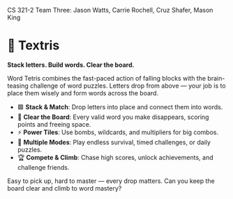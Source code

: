 CS 321-2
Team Three: Jason Watts, Carrie Rochell, Cruz Shafer, Mason King

# 🧩 Textris

**Stack letters. Build words. Clear the board.**  

Word Tetris combines the fast-paced action of falling blocks with the brain-teasing challenge of word puzzles. Letters drop from above — your job is to place them wisely and form words across the board.  

- 🟩 **Stack & Match**: Drop letters into place and connect them into words.  
- 🔡 **Clear the Board**: Every valid word you make disappears, scoring points and freeing space.  
- ⚡ **Power Tiles**: Use bombs, wildcards, and multipliers for big combos.  
- 🎯 **Multiple Modes**: Play endless survival, timed challenges, or daily puzzles.  
- 🏆 **Compete & Climb**: Chase high scores, unlock achievements, and challenge friends.  

Easy to pick up, hard to master — every drop matters. Can you keep the board clear and climb to word mastery?
